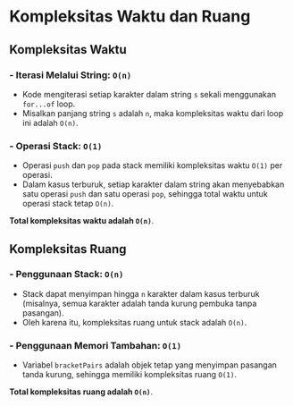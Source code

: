 # Kompleksitas Waktu dan Ruang

## Kompleksitas Waktu

### - Iterasi Melalui String: `O(n)`

- Kode mengiterasi setiap karakter dalam string `s` sekali menggunakan `for...of` loop.
- Misalkan panjang string `s` adalah `n`, maka kompleksitas waktu dari loop ini adalah `O(n)`.

### - Operasi Stack: `O(1)`

- Operasi `push` dan `pop` pada stack memiliki kompleksitas waktu `O(1)` per operasi.
- Dalam kasus terburuk, setiap karakter dalam string akan menyebabkan satu operasi `push` dan satu operasi `pop`, sehingga total waktu untuk operasi stack tetap `O(n)`.

**Total kompleksitas waktu adalah `O(n)`**.

## Kompleksitas Ruang

### - Penggunaan Stack: `O(n)`

- Stack dapat menyimpan hingga `n` karakter dalam kasus terburuk (misalnya, semua karakter adalah tanda kurung pembuka tanpa pasangan).
- Oleh karena itu, kompleksitas ruang untuk stack adalah `O(n)`.

### - Penggunaan Memori Tambahan: `O(1)`

- Variabel `bracketPairs` adalah objek tetap yang menyimpan pasangan tanda kurung, sehingga memiliki kompleksitas ruang `O(1)`.

**Total kompleksitas ruang adalah `O(n)`**.
